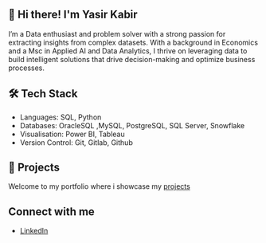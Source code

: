 ## 👋 Hi there! I'm Yasir Kabir 
I’m a Data enthusiast and problem solver with a strong passion for extracting insights from complex datasets. With a background in Economics and a Msc in Applied AI and Data Analytics, I thrive on leveraging data to build intelligent solutions that drive decision-making and optimize business processes.

## 🛠️ Tech Stack
- Languages: SQL, Python
- Databases: OracleSQL ,MySQL, PostgreSQL, SQL Server, Snowflake
- Visualisation: Power BI, Tableau
- Version Control: Git, Gitlab, Github

## 📂 Projects
Welcome to my portfolio where i showcase my [projects](https://github.com/ykabir19/Projects)

## Connect with me
- [LinkedIn](https://www.linkedin.com/in/yasir-kabir/)
  
